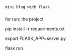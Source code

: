 ###
	mini blog with flask 
###

for run: the project 

pip install -r requeriments.txt 

export FLASK_APP=server.py

flask run 
